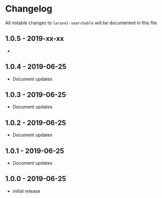 # Changelog

All notable changes to `laravel-searchable` will be documented in this file

## 1.0.5 - 2019-xx-xx

- 

## 1.0.4 - 2019-06-25

- Document updates

## 1.0.3 - 2019-06-25

- Document updates

## 1.0.2 - 2019-06-25

- Document updates

## 1.0.1 - 2019-06-25

- Document updates

## 1.0.0 - 2019-06-25

- initial release

